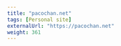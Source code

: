 ```yaml
---
title: "pacochan.net"
tags: [Personal site]
externalUrl: "https://pacochan.net"
weight: 361
---
```


